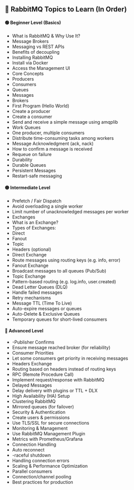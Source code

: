 ## 🧠 RabbitMQ Topics to Learn (In Order)

#### 🟢 Beginner Level (Basics)

- What is RabbitMQ & Why Use It?
- Message Brokers
- Messaging vs REST APIs
- Benefits of decoupling
- Installing RabbitMQ
- Install via Docker
- Access the Management UI
- Core Concepts
- Producers
- Consumers
- Queues
- Messages
- Brokers
- First Program (Hello World)
- Create a producer
- Create a consumer
- Send and receive a simple message using amqplib
- Work Queues
- One producer, multiple consumers
- Distribute time-consuming tasks among workers
- Message Acknowledgment (ack, nack)
- How to confirm a message is received
- Requeue on failure
- Durability
- Durable Queues
- Persistent Messages
- Restart-safe messaging

#### 🟡 Intermediate Level

- Prefetch / Fair Dispatch
- Avoid overloading a single worker
- Limit number of unacknowledged messages per worker
- Exchanges
- What is an Exchange?
- Types of Exchanges:
- Direct
- Fanout
- Topic
- Headers (optional)
- Direct Exchange
- Route messages using routing keys (e.g. info, error)
- Fanout Exchange
- Broadcast messages to all queues (Pub/Sub)
- Topic Exchange
- Pattern-based routing (e.g. log.info, user.created)
- Dead Letter Queues (DLQ)
- Handle failed messages
- Retry mechanisms
- Message TTL (Time To Live)
- Auto-expire messages or queues
- Auto-Delete & Exclusive Queues
- Temporary queues for short-lived consumers

#### 🔴 Advanced Level

- -Publisher Confirms
- Ensure message reached broker (for reliability)
- Consumer Priorities
- Let some consumers get priority in receiving messages
- Headers Exchange
- Routing based on headers instead of routing keys
- RPC (Remote Procedure Call)
- Implement request/response with RabbitMQ
- Delayed Messages
- Delay delivery with plugins or TTL + DLX
- High Availability (HA) Setup
- Clustering RabbitMQ
- Mirrored queues (for failover)
- Security & Authentication
- Create users & permissions
- Use TLS/SSL for secure connections
- Monitoring & Management
- Use RabbitMQ Management Plugin
- Metrics with Prometheus/Grafana
- Connection Handling
- Auto reconnect
- -raceful shutdown
- Handling connection errors
- Scaling & Performance Optimization
- Parallel consumers
- Connection/channel pooling
- Best practices for production
